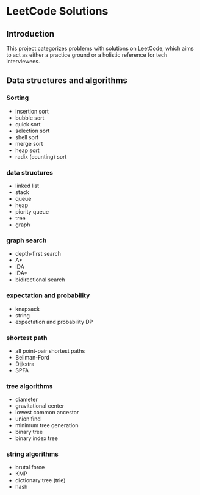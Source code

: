 # LeetCode Solutions

## Introduction

This project categorizes problems with solutions on LeetCode, which aims to act as either a practice ground or a holistic reference for tech interviewees.

## Data structures and algorithms

### Sorting

- insertion sort
- bubble sort
- quick sort
- selection sort
- shell sort
- merge sort
- heap sort
- radix (counting) sort

### data structures

- linked list
- stack
- queue
- heap
- piority queue
- tree
- graph

### graph search

- depth-first search
- A*
- IDA
- IDA*
- bidirectional search

### expectation and probability

- knapsack
- string
- expectation and probability DP

### shortest path

- all point-pair shortest paths
- Bellman-Ford
- Dijkstra
- SPFA

### tree algorithms

- diameter
- gravitational center
- lowest common ancestor
- union find
- minimum tree generation
- binary tree
- binary index tree

### string algorithms

- brutal force
- KMP
- dictionary tree (trie)
- hash
